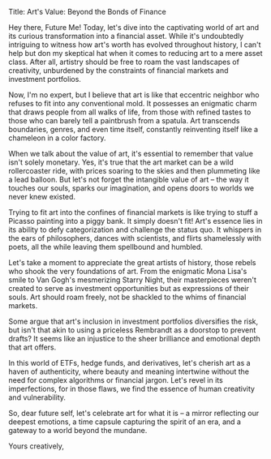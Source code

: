 Title: Art's Value: Beyond the Bonds of Finance

Hey there, Future Me! Today, let's dive into the captivating world of art and its curious transformation into a financial asset. While it's undoubtedly intriguing to witness how art's worth has evolved throughout history, I can't help but don my skeptical hat when it comes to reducing art to a mere asset class. After all, artistry should be free to roam the vast landscapes of creativity, unburdened by the constraints of financial markets and investment portfolios.

Now, I'm no expert, but I believe that art is like that eccentric neighbor who refuses to fit into any conventional mold. It possesses an enigmatic charm that draws people from all walks of life, from those with refined tastes to those who can barely tell a paintbrush from a spatula. Art transcends boundaries, genres, and even time itself, constantly reinventing itself like a chameleon in a color factory.

When we talk about the value of art, it's essential to remember that value isn't solely monetary. Yes, it's true that the art market can be a wild rollercoaster ride, with prices soaring to the skies and then plummeting like a lead balloon. But let's not forget the intangible value of art – the way it touches our souls, sparks our imagination, and opens doors to worlds we never knew existed.

Trying to fit art into the confines of financial markets is like trying to stuff a Picasso painting into a piggy bank. It simply doesn't fit! Art's essence lies in its ability to defy categorization and challenge the status quo. It whispers in the ears of philosophers, dances with scientists, and flirts shamelessly with poets, all the while leaving them spellbound and humbled.

Let's take a moment to appreciate the great artists of history, those rebels who shook the very foundations of art. From the enigmatic Mona Lisa's smile to Van Gogh's mesmerizing Starry Night, their masterpieces weren't created to serve as investment opportunities but as expressions of their souls. Art should roam freely, not be shackled to the whims of financial markets.

Some argue that art's inclusion in investment portfolios diversifies the risk, but isn't that akin to using a priceless Rembrandt as a doorstop to prevent drafts? It seems like an injustice to the sheer brilliance and emotional depth that art offers.

In this world of ETFs, hedge funds, and derivatives, let's cherish art as a haven of authenticity, where beauty and meaning intertwine without the need for complex algorithms or financial jargon. Let's revel in its imperfections, for in those flaws, we find the essence of human creativity and vulnerability.

So, dear future self, let's celebrate art for what it is – a mirror reflecting our deepest emotions, a time capsule capturing the spirit of an era, and a gateway to a world beyond the mundane.

Yours creatively,
